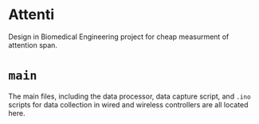 # Attenti
Design in Biomedical Engineering project for cheap measurment of attention span.

# ```main```

The main files, including the data processor, data capture script, and ```.ino``` scripts for data collection in wired and wireless controllers are all located here.
